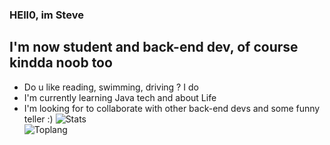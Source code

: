 ### HEll0, im Steve
## I'm now student and back-end dev, of course kindda noob too
- Do u like reading, swimming, driving ? I do
- I'm currently learning Java tech and about Life
- I'm looking for to collaborate with other back-end devs and some funny teller :)
![Stats](https://github-readme-stats.vercel.app/api?username=luyendong1102&show_icons=true&theme=dracula)  
![Toplang](https://github-readme-stats.vercel.app/api/top-langs/?username=luyendong1102&layout=compact)
